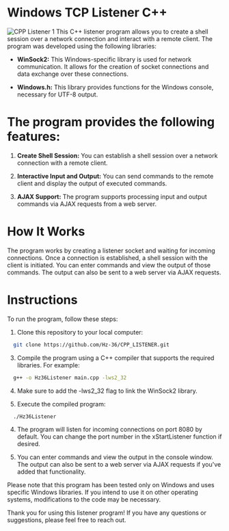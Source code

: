 # Windows TCP Listener C++
![CPP Listener 1](https://github.com/Hz-36/CPP_LISTENER/assets/62854395/5919e766-2fc2-4468-a779-4e19d100b6f7)
This C++ listener program allows you to create a shell session over a network connection and interact with a remote client. The program was developed using the following libraries:

- **WinSock2:** This Windows-specific library is used for network communication. It allows for the creation of socket connections and data exchange over these connections.

- **Windows.h:** This library provides functions for the Windows console, necessary for UTF-8 output.

# The program provides the following features:
1. **Create Shell Session:** You can establish a shell session over a network connection with a remote client.

2. **Interactive Input and Output:** You can send commands to the remote client and display the output of executed commands.

3. **AJAX Support:** The program supports processing input and output commands via AJAX requests from a web server.

# How It Works
The program works by creating a listener socket and waiting for incoming connections. Once a connection is established, a shell session with the client is initiated. You can enter commands and view the output of those commands. The output can also be sent to a web server via AJAX requests.

# Instructions
To run the program, follow these steps:
1. Clone this repository to your local computer:

```bash
  git clone https://github.com/Hz-36/CPP_LISTENER.git
```

3. Compile the program using a C++ compiler that supports the required libraries. For example:

```bash
  g++ -o Hz36Listener main.cpp -lws2_32
```

4. Make sure to add the -lws2_32 flag to link the WinSock2 library.

3. Execute the compiled program:

```bash
  ./Hz36Listener
```

4. The program will listen for incoming connections on port 8080 by default. You can change the port number in the xStartListener function if desired.

5. You can enter commands and view the output in the console window. The output can also be sent to a web server via AJAX requests if you've added that functionality.

Please note that this program has been tested only on Windows and uses specific Windows libraries. If you intend to use it on other operating systems, modifications to the code may be necessary.

Thank you for using this listener program! If you have any questions or suggestions, please feel free to reach out.

